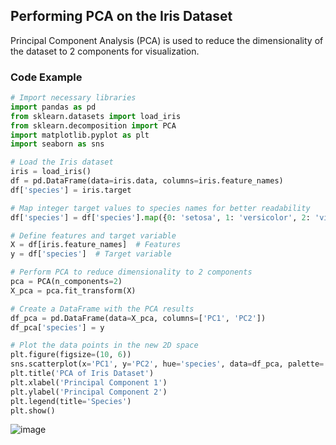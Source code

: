 ## Performing PCA on the Iris Dataset

Principal Component Analysis (PCA) is used to reduce the dimensionality of the dataset to 2 components for visualization.

### Code Example

```python
# Import necessary libraries
import pandas as pd
from sklearn.datasets import load_iris
from sklearn.decomposition import PCA
import matplotlib.pyplot as plt
import seaborn as sns

# Load the Iris dataset
iris = load_iris()
df = pd.DataFrame(data=iris.data, columns=iris.feature_names)
df['species'] = iris.target

# Map integer target values to species names for better readability
df['species'] = df['species'].map({0: 'setosa', 1: 'versicolor', 2: 'virginica'})

# Define features and target variable
X = df[iris.feature_names]  # Features
y = df['species']  # Target variable

# Perform PCA to reduce dimensionality to 2 components
pca = PCA(n_components=2)
X_pca = pca.fit_transform(X)

# Create a DataFrame with the PCA results
df_pca = pd.DataFrame(data=X_pca, columns=['PC1', 'PC2'])
df_pca['species'] = y

# Plot the data points in the new 2D space
plt.figure(figsize=(10, 6))
sns.scatterplot(x='PC1', y='PC2', hue='species', data=df_pca, palette='viridis', s=100)
plt.title('PCA of Iris Dataset')
plt.xlabel('Principal Component 1')
plt.ylabel('Principal Component 2')
plt.legend(title='Species')
plt.show()
```
![image](https://github.com/user-attachments/assets/2998fe19-95c2-44df-95fa-015d8af3fd77)
